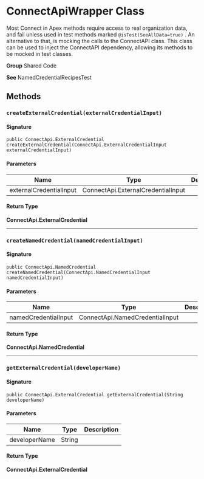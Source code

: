 # ConnectApiWrapper Class

Most Connect in Apex methods require access to real organization data, 
and fail unless used in test methods marked `@isTest(SeeAllData=true)` . 
An alternative to that, is mocking the calls to the ConnectAPI class. 
This class can be used to inject the ConnectAPI dependency, 
allowing its methods to be mocked in test classes.

**Group** Shared Code

**See** NamedCredentialRecipesTest

## Methods
### `createExternalCredential(externalCredentialInput)`

#### Signature
```apex
public ConnectApi.ExternalCredential createExternalCredential(ConnectApi.ExternalCredentialInput externalCredentialInput)
```

#### Parameters
| Name | Type | Description |
|------|------|-------------|
| externalCredentialInput | ConnectApi.ExternalCredentialInput |  |

#### Return Type
**ConnectApi.ExternalCredential**

---

### `createNamedCredential(namedCredentialInput)`

#### Signature
```apex
public ConnectApi.NamedCredential createNamedCredential(ConnectApi.NamedCredentialInput namedCredentialInput)
```

#### Parameters
| Name | Type | Description |
|------|------|-------------|
| namedCredentialInput | ConnectApi.NamedCredentialInput |  |

#### Return Type
**ConnectApi.NamedCredential**

---

### `getExternalCredential(developerName)`

#### Signature
```apex
public ConnectApi.ExternalCredential getExternalCredential(String developerName)
```

#### Parameters
| Name | Type | Description |
|------|------|-------------|
| developerName | String |  |

#### Return Type
**ConnectApi.ExternalCredential**